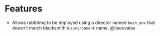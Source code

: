 # Features

* Allows rabbitmq to be deployed using a director named `bosh_env` that doesn't match blacksmith's `environment` name. @itsouvalas